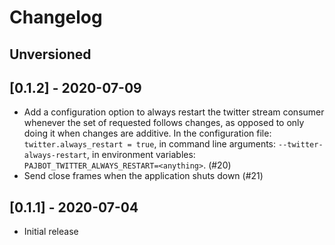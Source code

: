 # Changelog

## Unversioned

## [0.1.2] - 2020-07-09

- Add a configuration option to always restart the twitter stream consumer whenever the set of requested follows changes, as opposed to only doing it when changes are additive. In the configuration file: `twitter.always_restart = true`, in command line arguments: `--twitter-always-restart`, in environment variables: `PAJBOT_TWITTER_ALWAYS_RESTART=<anything>`. (#20)
- Send close frames when the application shuts down (#21)

## [0.1.1] - 2020-07-04

- Initial release
